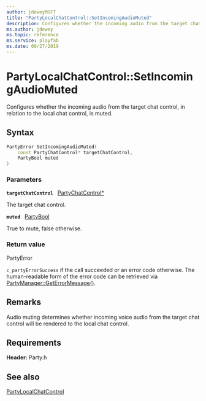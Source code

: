 ```yaml
---
author: jdeweyMSFT
title: "PartyLocalChatControl::SetIncomingAudioMuted"
description: Configures whether the incoming audio from the target chat control, in relation to the local chat control, is muted.
ms.author: jdewey
ms.topic: reference
ms.service: playfab
ms.date: 09/27/2019
---
```


# PartyLocalChatControl::SetIncomingAudioMuted  

Configures whether the incoming audio from the target chat control, in relation to the local chat control, is muted.  

## Syntax  
  
```cpp
PartyError SetIncomingAudioMuted(  
    const PartyChatControl* targetChatControl,  
    PartyBool muted  
)  
```  
  
### Parameters  
  
**`targetChatControl`** &nbsp; [PartyChatControl*](../../PartyChatControl/partychatcontrol.md)  
  
The target chat control.  
  
**`muted`** &nbsp; [PartyBool](../../../typedefs.md)  
  
True to mute, false otherwise.  
  
  
### Return value  
PartyError
  
```c_partyErrorSuccess``` if the call succeeded or an error code otherwise. The human-readable form of the error code can be retrieved via [PartyManager::GetErrorMessage()](../../PartyManager/methods/partymanager_geterrormessage.md).
  
## Remarks  
  
Audio muting determines whether incoming voice audio from the target chat control will be rendered to the local chat control.
  
## Requirements  
  
**Header:** Party.h
  
## See also  
[PartyLocalChatControl](../partylocalchatcontrol.md)  

  
  
